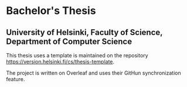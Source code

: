#  Bachelor's Thesis
## University of Helsinki, Faculty of Science, Department of Computer Science

This thesis uses a template is maintained on the repository https://version.helsinki.fi/cs/thesis-template.

The project is written on Overleaf and uses their GitHun synchronization feature.

